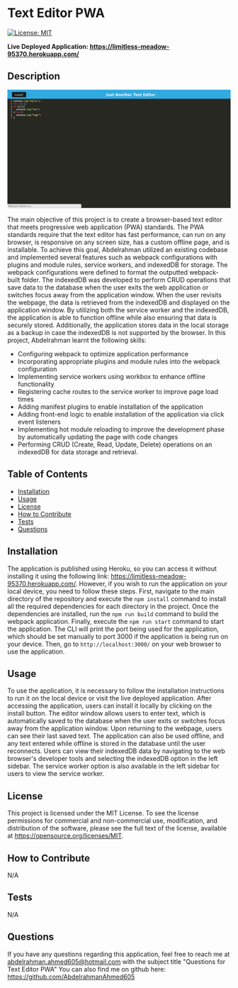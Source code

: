 # Text Editor PWA

[![License: MIT](https://img.shields.io/badge/License-MIT-yellow.svg)](https://opensource.org/licenses/MIT)

**Live Deployed Application: https://limitless-meadow-95370.herokuapp.com/**

## Description

![image](client/src/images/jate-project.png)

The main objective of this project is to create a browser-based text editor that meets progressive web application (PWA) standards. The PWA standards require that the text editor has fast performance, can run on any browser, is responsive on any screen size, has a custom offline page, and is installable. To achieve this goal, Abdelrahman utilized an existing codebase and implemented several features such as webpack configurations with plugins and module rules, service workers, and indexedDB for storage. The webpack configurations were defined to format the outputted webpack-built folder. The indexedDB was developed to perform CRUD operations that save data to the database when the user exits the web application or switches focus away from the application window. When the user revisits the webpage, the data is retrieved from the indexedDB and displayed on the application window. By utilizing both the service worker and the indexedDB, the application is able to function offline while also ensuring that data is securely stored. Additionally, the application stores data in the local storage as a backup in case the indexedDB is not supported by the browser. In this project, Abdelrahman learnt the following skills:
- Configuring webpack to optimize application performance
- Incorporating appropriate plugins and module rules into the webpack configuration
- Implementing service workers using workbox to enhance offline functionality
- Registering cache routes to the service worker to improve page load times
- Adding manifest plugins to enable installation of the application
- Adding front-end logic to enable installation of the application via click event listeners
- Implementing hot module reloading to improve the development phase by automatically updating the page with code changes
- Performing CRUD (Create, Read, Update, Delete) operations on an indexedDB for data storage and retrieval.

## Table of Contents

- [Installation](#installation)
- [Usage](#usage)
- [License](#license)
- [How to Contribute](#how-to-contribute)
- [Tests](#tests)
- [Questions](#questions)

## Installation

The application is published using Heroku, so you can access it without installing it using the following link: https://limitless-meadow-95370.herokuapp.com/. However, if you wish to run the application on your local device, you need to follow these steps. First, navigate to the main directory of the repository and execute the `npm install` command to install all the required dependencies for each directory in the project. Once the dependencies are installed, run the `npm run build` command to build the webpack application. Finally, execute the `npm run start` command to start the application. The CLI will print the port being used for the application, which should be set manually to port 3000 if the application is being run on your device. Then, go to `http://localhost:3000/` on your web browser to use the application.

## Usage

To use the application, it is necessary to follow the installation instructions to run it on the local device or visit the live deployed application. After accessing the application, users can install it locally by clicking on the install button. The editor window allows users to enter text, which is automatically saved to the database when the user exits or switches focus away from the application window. Upon returning to the webpage, users can see their last saved text. The application can also be used offline, and any text entered while offline is stored in the database until the user reconnects. Users can view their indexedDB data by navigating to the web browser's developer tools and selecting the indexedDB option in the left sidebar. The service worker option is also available in the left sidebar for users to view the service worker.

## License

This project is licensed under the MIT License. To see the license permissions for commercial and non-commercial use, modification, and distribution of the software, please see the full text of the license, available at https://opensource.org/licenses/MIT.

## How to Contribute

N/A

## Tests

N/A

## Questions

If you have any questions regarding this application, feel free to reach me at abdelrahman.ahmed605@hotmail.com with the subject title "Questions for Text Editor PWA"
You can also find me on github here: https://github.com/AbdelrahmanAhmed605



